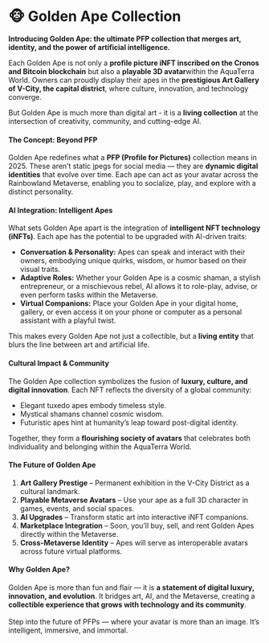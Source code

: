 # 🐵 Golden Ape Collection

**Introducing Golden Ape: the ultimate PFP collection that merges art, identity, and the power of artificial intelligence.**

Each Golden Ape is not only a **profile picture iNFT inscribed on the Cronos and Bitcoin blockchain** but also a **playable 3D avatar**within the AquaTerra World. Owners can proudly display their apes in the **prestigious Art Gallery of V-City, the capital district**, where culture, innovation, and technology converge.

But Golden Ape is much more than digital art - it is a **living collection** at the intersection of creativity, community, and cutting-edge AI.

#### The Concept: Beyond PFP

Golden Ape redefines what a **PFP (Profile for Pictures)** collection means in 2025. These aren’t static jpegs for social media — they are **dynamic digital identities** that evolve over time. Each ape can act as your avatar across the Rainbowland Metaverse, enabling you to socialize, play, and explore with a distinct personality.

#### AI Integration: Intelligent Apes

What sets Golden Ape apart is the integration of **intelligent NFT technology (iNFTs)**. Each ape has the potential to be upgraded with AI-driven traits:

* **Conversation & Personality:** Apes can speak and interact with their owners, embodying unique quirks, wisdom, or humor based on their visual traits.
* **Adaptive Roles:** Whether your Golden Ape is a cosmic shaman, a stylish entrepreneur, or a mischievous rebel, AI allows it to role-play, advise, or even perform tasks within the Metaverse.
* **Virtual Companions:** Place your Golden Ape in your digital home, gallery, or even access it on your phone or computer as a personal assistant with a playful twist.

This makes every Golden Ape not just a collectible, but a **living entity** that blurs the line between art and artificial life.

#### Cultural Impact & Community

The Golden Ape collection symbolizes the fusion of **luxury, culture, and digital innovation**. Each NFT reflects the diversity of a global community:

* Elegant tuxedo apes embody timeless style.
* Mystical shamans channel cosmic wisdom.
* Futuristic apes hint at humanity’s leap toward post-digital identity.

Together, they form a **flourishing society of avatars** that celebrates both individuality and belonging within the AquaTerra World.

#### The Future of Golden Ape

1. **Art Gallery Prestige** – Permanent exhibition in the V-City District as a cultural landmark.
2. **Playable Metaverse Avatars** – Use your ape as a full 3D character in games, events, and social spaces.
3. **AI Upgrades** – Transform static art into interactive iNFT companions.
4. **Marketplace Integration** – Soon, you’ll buy, sell, and rent Golden Apes directly within the Metaverse.
5. **Cross-Metaverse Identity** – Apes will serve as interoperable avatars across future virtual platforms.

#### Why Golden Ape?

Golden Ape is more than fun and flair — it is **a statement of digital luxury, innovation, and evolution**. It bridges art, AI, and the Metaverse, creating a **collectible experience that grows with technology and its community**.\
\
Step into the future of PFPs — where your avatar is more than an image. It’s intelligent, immersive, and immortal.
